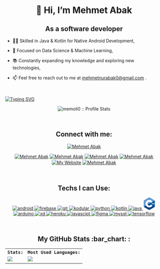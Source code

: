 <h1 align="center">👋 Hi, I’m Mehmet Abak</h1>
<h2 align="center">As a software developer</h2>

<p align="justify">
 
- 👨‍💻 Skilled in Java & Kotlin for Native Android Development,


- 🤖 Focused on Data Science & Machine Learning,          


- 📚 Constantly expanding my knowledge and exploring new technologies,         


- 📫 Feel free to reach out to me at mehmetnurabak0@gmail.com .

<br />
 
[![Typing SVG](https://readme-typing-svg.demolab.com?font=Fira+Code&size=15&pause=1000&color=F7F7F7&width=435&lines=%E3%85%A4I'm+an+Android+Developer+;%E3%85%A4I'm+a+Frontend+Developer+;%E3%85%A4I'm+a+Python+Developer+;%E3%85%A4In+short%2C+I'm+a+software+developer)]()

        
</p>


<p align="center">
<img src="https://komarev.com/ghpvc/?username=memoli0&color=blue" alt="memoli0 :: Profile Stats"></a>
</p>
<br />

<h2 align="center">Connect with me:</h2>


<p align="center">
<a href="https://twitter.com/Mehmetn45363159" target="blank"><img src="https://img.shields.io/twitter/follow/Mehmetn45363159?logo=twitter&style=for-the-badge" alt="Mehmet Abak" /></a>
</p>

<p align="center">
<a href="https://medium.com/@mehmetnurAbak" target="blank"><img align="center" src="https://cdn.jsdelivr.net/npm/simple-icons@3.0.1/icons/medium.svg" alt="Mehmet Abak" height="30" width="40" /></a>
<a href="https://twitter.com/Mehmetn45363159" target="blank"><img align="center" src="https://cdn.jsdelivr.net/npm/simple-icons@3.0.1/icons/twitter.svg" alt="Mehmet Abak" height="30" width="40" /></a>
<a href="https://www.linkedin.com/in/mehmet-a-12a716226/" target="blank"><img align="center" src="https://cdn.jsdelivr.net/npm/simple-icons@3.0.1/icons/linkedin.svg" alt="Mehmet Abak" height="30" width="40" /></a>
<a href="https://leetcode.com/memoli0/" target="blank"><img align="center" src="https://cdn.jsdelivr.net/npm/simple-icons@3.0.1/icons/leetcode.svg" alt="Mehmet Abak" height="30" width="40" /></a>
<a href="https://arastir.super.site" target="blank"><img align="center" src="https://cdn.jsdelivr.net/npm/simple-icons@3.0.1/icons/sitepoint.svg" alt="My Website" height="30" width="40" /></a>
<a href="https://codepen.io/memoli0" target="blank"><img align="center" src="https://cdn.jsdelivr.net/npm/simple-icons@3.0.1/icons/codepen.svg" alt="Mehmet Abak" height="30" width="40" /></a>
</p>
<!---
<a href="https://www.linkedin.com/in/myUserName/" target="_blank"><img alt="LinkedIn" src="https://img.shields.io/badge/LinkedIn-@myUserName-blue?style=flat&logo=linkedin"></a>
-->
<br />

<h2 align="center">Techs I can Use:</h2>
<p align="center">
<a href="https://developer.android.com" target="_blank"> <img src="https://www.svgrepo.com/show/217740/android.svg" alt="android" width="40" height="40"/> </a>
<a href="https://firebase.google.com/" target="_blank"><img src="https://www.vectorlogo.zone/logos/firebase/firebase-icon.svg" alt="firebase" width="40" height="40"/> </a>
<a href="https://git-scm.com/" target="_blank"> <img src="https://www.vectorlogo.zone/logos/git-scm/git-scm-icon.svg" alt="git" width="40" height="40"/> </a>
<a href="https://www.kodular.io/" target="_blank"> <img src="https://play-lh.googleusercontent.com/Y6-JGDLlQvQmeIK3L-vDRluNeWOTBJQTUsDGXckBEYcFcpJjZ-WB5oErtnhJbgnJFbNM" alt="kodular" width="40" height="40"/> </a>
<a href="https://www.python.org/" target="_blank"> <img src="https://www.vectorlogo.zone/logos/python/python-icon.svg" alt="python" width="40" height="40"/> </a>
<a href="https://kotlinlang.org/" target="_blank"> <img src="https://www.vectorlogo.zone/logos/kotlinlang/kotlinlang-icon.svg" alt="kotlin" width="40" height="40"/> </a> 
<a href="https://www.java.com/" target="_blank"> <img src="https://www.vectorlogo.zone/logos/java/java-icon.svg" alt="java" width="40" height="40"/> </a>
<a href="https://en.wikipedia.org/wiki/C%2B%2B" target="_blank"> <img src="https://raw.githubusercontent.com/devicons/devicon/master/icons/cplusplus/cplusplus-original.svg" alt="C++" width="40" height="40"/> </a>
<a href="https://www.arduino.cc/" target="_blank"> <img src="https://cdn.worldvectorlogo.com/logos/arduino-1.svg" alt="arduino" width="40" height="40"/> </a> 
<a href="https://www.adobe.com/products/xd.html" target="_blank" rel="noreferrer"> <img src="https://www.svgrepo.com/show/452151/adobe-xd.svg" alt="xd" width="40" height="40"/> </a>
<a href="https://heroku.com" target="_blank"> <img src="https://www.vectorlogo.zone/logos/heroku/heroku-icon.svg" alt="heroku" width="40" height="40"/> </a>
<a href="https://www.javascript.com" target="_blank"> <img src="https://upload.wikimedia.org/wikipedia/commons/thumb/9/99/Unofficial_JavaScript_logo_2.svg/2048px-Unofficial_JavaScript_logo_2.svg.png" alt="javascipt" width="40" height="40"/> </a>
<a href="https://www.figma.com/" target="_blank"> <img src="https://upload.wikimedia.org/wikipedia/commons/3/33/Figma-logo.svg" alt="figma" width="40" height="40"/> </a>
<a href="https://www.mysql.com/" target="_blank"> <img src="https://cdn.onlinewebfonts.com/svg/img_201142.png" alt="mysql" width="40" height="40"/> </a>
<a href="https://www.tensorflow.org/" target="_blank"> <img src="https://upload.wikimedia.org/wikipedia/commons/thumb/2/2d/Tensorflow_logo.svg/957px-Tensorflow_logo.svg.png" alt="tensorflow" width="40" height="40"/> </a>
</p>

<br />

<h2 align="center">My GitHub Stats :bar_chart: :</h2>
<table align="center">
    <tr>
        <td colspan="2">
        <strong><samp>Stats:</samp></strong>
        </td>
        <td colspan="2">
        <strong><samp>Most Used Languages:</samp></strong>
        </td>
    </tr>
    <tr>
        <td colspan="2" rowspan="2">
        <a href="https://github-readme-stats.vercel.app/api?username=memoli0&show_icons=true&theme=tokyonight">
        <img src="https://github-readme-stats.vercel.app/api?username=memoli0&show_icons=true&theme=tokyonight">
        </a>
        </td>
        <td colspan="4" rowspan="3">
        <a href="https://github-readme-stats.vercel.app/api/top-langs/?username=memoli0&layout=compact&theme=tokyonight">
        <img src="https://github-readme-stats.vercel.app/api/top-langs/?username=memoli0&layout=compact&theme=tokyonight">
        </a>
        </td>
    </tr>
</table>



<!---
memoli0/memoli0 is a ✨ special ✨ repository because its `README.md` (this file) appears on your GitHub profile.
You can click the Preview link to take a look at your changes.
--->

